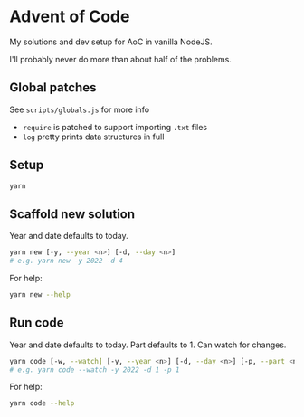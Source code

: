 # Advent of Code

My solutions and dev setup for AoC in vanilla NodeJS.

I'll probably never do more than about half of the problems.

## Global patches
See `scripts/globals.js` for more info
- `require` is patched to support importing `.txt` files
- `log` pretty prints data structures in full

## Setup

```bash
yarn
```

## Scaffold new solution

Year and date defaults to today.

```bash
yarn new [-y, --year <n>] [-d, --day <n>]
# e.g. yarn new -y 2022 -d 4
```

For help:

```bash
yarn new --help
```

## Run code

Year and date defaults to today.
Part defaults to 1. Can watch for changes.

```bash
yarn code [-w, --watch] [-y, --year <n>] [-d, --day <n>] [-p, --part <n>]
# e.g. yarn code --watch -y 2022 -d 1 -p 1
```

For help:

```bash
yarn code --help
```
